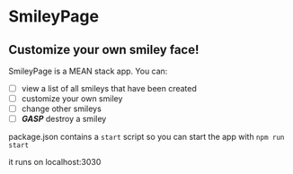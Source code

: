 # SmileyPage

## Customize your own smiley face!

SmileyPage is a MEAN stack app. You can:

- [ ] view a list of all smileys that have been created
- [ ] customize your own smiley
- [ ] change other smileys
- [ ] **_GASP_** destroy a smiley

package.json contains a `start` script so you can start the app with `npm run start`

it runs on localhost:3030